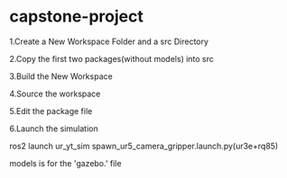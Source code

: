 # capstone-project
1.Create a New Workspace Folder and a src Directory

2.Copy the first two packages(without models) into src

3.Build the New Workspace

4.Source the workspace

5.Edit the package file

6.Launch the simulation

ros2 launch ur_yt_sim spawn_ur5_camera_gripper.launch.py(ur3e+rq85)

models is for the 'gazebo.' file
